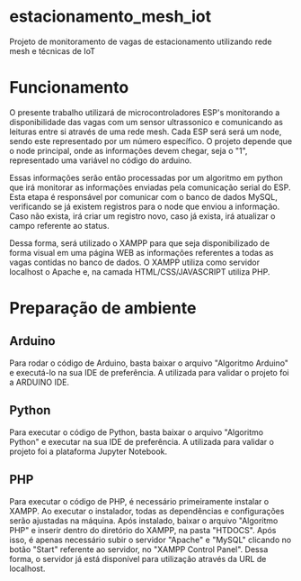 # estacionamento_mesh_iot
Projeto de monitoramento de vagas de estacionamento utilizando rede mesh e técnicas de IoT

# Funcionamento
O presente trabalho utilizará de microcontroladores ESP's monitorando a disponibilidade das vagas com um sensor ultrassonico e comunicando as leituras entre si através de uma rede mesh.
Cada ESP será será um node, sendo este representado por um número específico. O projeto depende que o node principal, onde as informações devem chegar, seja o "1", representado uma variável no código do arduino.

Essas informações serão então processadas por um algoritmo em python que irá monitorar as informações enviadas pela comunicação serial do ESP. Esta etapa é responsável por comunicar com o banco de dados MySQL, verificando se já existem registros para o node que enviou a informação. Caso não exista, irá criar um registro novo, caso já exista, irá atualizar o campo referente ao status.

Dessa forma, será utilizado o XAMPP para que seja disponibilizado de forma visual em uma página WEB as informações referentes a todas as vagas contidas no banco de dados. O XAMPP utiliza como servidor localhost o Apache e, na camada HTML/CSS/JAVASCRIPT utiliza PHP.

# Preparação de ambiente
## Arduino
Para rodar o código de Arduino, basta baixar o arquivo "Algoritmo Arduino" e executá-lo na sua IDE de preferência. A utilizada para validar o projeto foi a ARDUINO IDE.

## Python
Para executar o código de Python, basta baixar o arquivo "Algoritmo Python" e executar na sua IDE de preferência. A utilizada para validar o projeto foi a plataforma Jupyter Notebook.

## PHP
Para executar o código de PHP, é necessário primeiramente instalar o XAMPP. Ao executar o instalador, todas as dependências e configurações serão ajustadas na máquina. Após instalado, baixar o arquivo "Algoritmo PHP" e inserir dentro do diretório do XAMPP, na pasta "HTDOCS". Após isso, é apenas necessário subir o servidor "Apache" e "MySQL" clicando no botão "Start" referente ao servidor, no "XAMPP Control Panel". Dessa forma, o servidor já está disponível para utilização através da URL de localhost.

